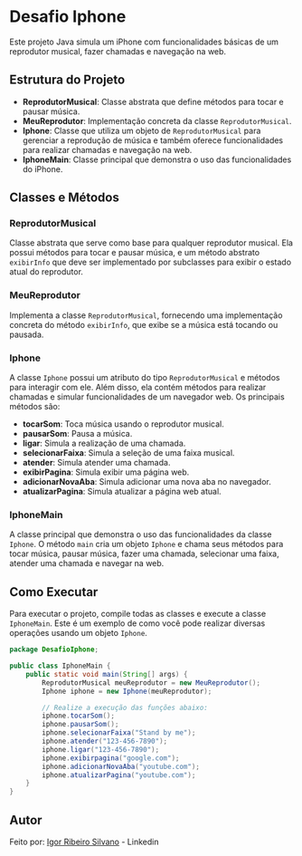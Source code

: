 # Desafio Iphone

Este projeto Java simula um iPhone com funcionalidades básicas de um reprodutor musical, fazer chamadas e navegação na web.

## Estrutura do Projeto

- **ReprodutorMusical**: Classe abstrata que define métodos para tocar e pausar música.
- **MeuReprodutor**: Implementação concreta da classe `ReprodutorMusical`.
- **Iphone**: Classe que utiliza um objeto de `ReprodutorMusical` para gerenciar a reprodução de música e também oferece funcionalidades para realizar chamadas e navegação na web.
- **IphoneMain**: Classe principal que demonstra o uso das funcionalidades do iPhone.

## Classes e Métodos

### ReprodutorMusical

Classe abstrata que serve como base para qualquer reprodutor musical. Ela possui métodos para tocar e pausar música, e um método abstrato `exibirInfo` que deve ser implementado por subclasses para exibir o estado atual do reprodutor.

### MeuReprodutor

Implementa a classe `ReprodutorMusical`, fornecendo uma implementação concreta do método `exibirInfo`, que exibe se a música está tocando ou pausada.

### Iphone

A classe `Iphone` possui um atributo do tipo `ReprodutorMusical` e métodos para interagir com ele. Além disso, ela contém métodos para realizar chamadas e simular funcionalidades de um navegador web. Os principais métodos são:

- **tocarSom**: Toca música usando o reprodutor musical.
- **pausarSom**: Pausa a música.
- **ligar**: Simula a realização de uma chamada.
- **selecionarFaixa**: Simula a seleção de uma faixa musical.
- **atender**: Simula atender uma chamada.
- **exibirPagina**: Simula exibir uma página web.
- **adicionarNovaAba**: Simula adicionar uma nova aba no navegador.
- **atualizarPagina**: Simula atualizar a página web atual.

### IphoneMain

A classe principal que demonstra o uso das funcionalidades da classe `Iphone`. O método `main` cria um objeto `Iphone` e chama seus métodos para tocar música, pausar música, fazer uma chamada, selecionar uma faixa, atender uma chamada e navegar na web.

## Como Executar

Para executar o projeto, compile todas as classes e execute a classe `IphoneMain`. Este é um exemplo de como você pode realizar diversas operações usando um objeto `Iphone`.

```java
package DesafioIphone;

public class IphoneMain {
    public static void main(String[] args) {
        ReprodutorMusical meuReprodutor = new MeuReprodutor();
        Iphone iphone = new Iphone(meuReprodutor);

        // Realize a execução das funções abaixo:
        iphone.tocarSom();
        iphone.pausarSom();
        iphone.selecionarFaixa("Stand by me");
        iphone.atender("123-456-7890");
        iphone.ligar("123-456-7890");
        iphone.exibirpagina("google.com");
        iphone.adicionarNovaAba("youtube.com");
        iphone.atualizarPagina("youtube.com");
    }
}
```
## Autor 
Feito por: [Igor Ribeiro Silvano](https://www.linkedin.com/in/igor-ribeiro-silvano-2a91011bb/) - Linkedin
